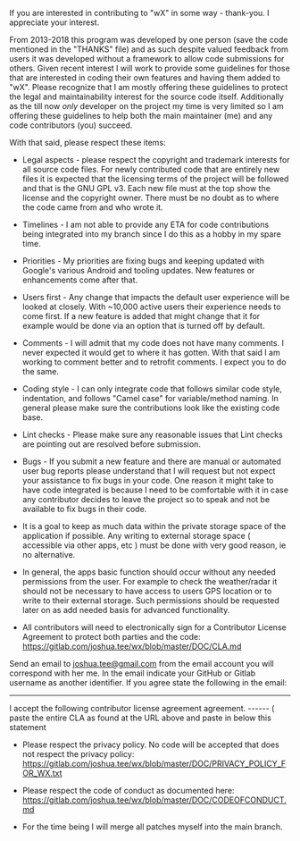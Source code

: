 If you are interested in contributing to "wX" in some way - thank-you. I appreciate your interest.

From 2013-2018 this program was developed by one person (save the code mentioned in the "THANKS"
file) and as such despite valued feedback from users it was developed without a framework to allow
code submissions for others. Given recent interest I will work to provide some guidelines for those
that are interested in coding their own features and having them added to "wX". Please recognize
that I am mostly offering these guidelines to protect the legal and maintainability interest for the
source code itself. Additionally as the till now *only* developer on the project my time is very
limited so I am offering these guidelines to help both the main maintainer (me) and any code
contributors (you) succeed.

With that said, please respect these items:

* Legal aspects - please respect the copyright and trademark interests for all source code files.
  For newly contributed code that are entirely new files it is expected that the licensing terms of
  the project will be followed and that is the GNU GPL v3. Each new file must at the top show the
  license and the copyright owner. There must be no doubt as to where the code came from and who
  wrote it.

* Timelines - I am not able to provide any ETA for code contributions being integrated into my
  branch since I do this as a hobby in my spare time.

* Priorities - My priorities are fixing bugs and keeping updated with Google's various Android and
  tooling updates. New features or enhancements come after that.

* Users first - Any change that impacts the default user experience will be looked at closely.
  With ~10,000 active users their experience needs to come first. If a new feature is added that
  might change that it for example would be done via an option that is turned off by default.

* Comments - I will admit that my code does not have many comments. I never expected it would get to
  where it has gotten. With that said I am working to comment better and to retrofit comments. I
  expect you to do the same.

* Coding style - I can only integrate code that follows similar code style, indentation, and
  follows "Camel case" for variable/method naming. In general please make sure the contributions
  look like the existing code base.

* Lint checks - Please make sure any reasonable issues that Lint checks are pointing out are
  resolved before submission.

* Bugs - If you submit a new feature and there are manual or automated user bug reports please
  understand that I will request but not expect your assistance to fix bugs in your code. One reason
  it might take to have code integrated is because I need to be comfortable with it in case any
  contributor decides to leave the project so to speak and not be available to fix bugs in their
  code.

* It is a goal to keep as much data within the private storage space of the application if possible.
  Any writing to external storage space ( accessible via other apps, etc ) must be done with very
  good reason, ie no alternative.

* In general, the apps basic function should occur without any needed permissions from the user. For
  example to check the weather/radar it should not be necessary to have access to users GPS location
  or to write to their external storage. Such permissions should be requested later on as add needed
  basis for advanced functionality.

* All contributors will need to electronically sign for a Contributor License Agreement to protect
  both parties and the code:
  https://gitlab.com/joshua.tee/wx/blob/master/DOC/CLA.md

Send an email to joshua.tee@gmail.com from the email account you will correspond with her me. In the
email indicate your GitHub or Gitlab username as another identifier. If you agree state the
following in the email:

-------
I accept the following contributor license agreement agreement.
------ ( paste the entire CLA as found at the URL above and paste in below this statement

* Please respect the privacy policy. No code will be accepted that does not respect the privacy
  policy:
  https://gitlab.com/joshua.tee/wx/blob/master/DOC/PRIVACY_POLICY_FOR_WX.txt

* Please respect the code of conduct as documented here:
  https://gitlab.com/joshua.tee/wx/blob/master/DOC/CODEOFCONDUCT.md

* For the time being I will merge all patches myself into the main branch.

